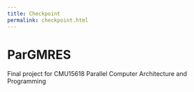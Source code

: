 ```yaml
---
title: Checkpoint
permalink: checkpoint.html
---
```


# ParGMRES

Final project for CMU15618 Parallel Computer Architecture and Programming
